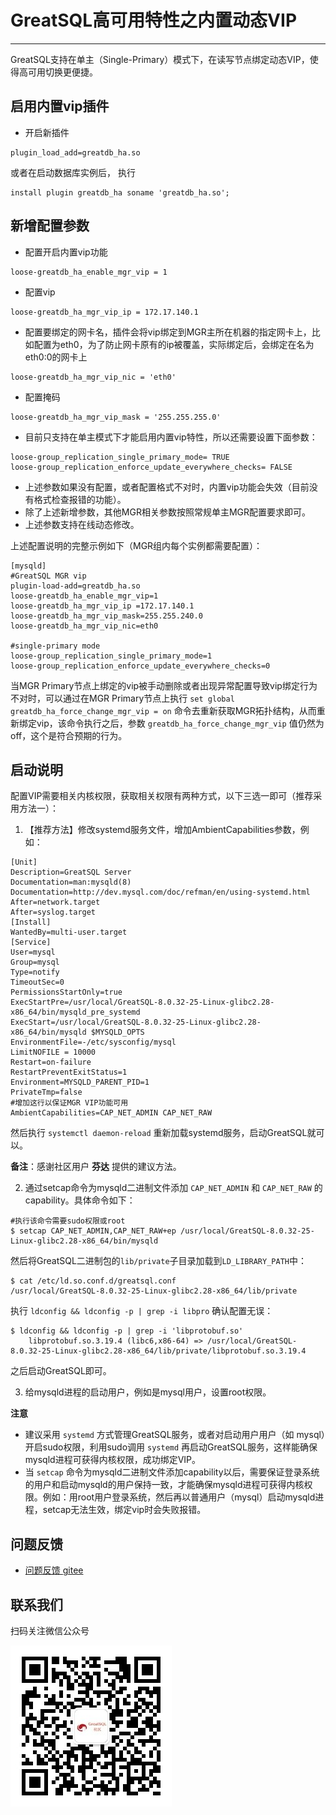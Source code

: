 # GreatSQL高可用特性之内置动态VIP
---

GreatSQL支持在单主（Single-Primary）模式下，在读写节点绑定动态VIP，使得高可用切换更便捷。

## 启用内置vip插件
- 开启新插件
```
plugin_load_add=greatdb_ha.so
```

或者在启动数据库实例后， 执行
```
install plugin greatdb_ha soname 'greatdb_ha.so';
```

## 新增配置参数
- 配置开启内置vip功能
```
loose-greatdb_ha_enable_mgr_vip = 1
```
- 配置vip
```
loose-greatdb_ha_mgr_vip_ip = 172.17.140.1
```
- 配置要绑定的网卡名，插件会将vip绑定到MGR主所在机器的指定网卡上，比如配置为eth0，为了防止网卡原有的ip被覆盖，实际绑定后，会绑定在名为eth0:0的网卡上
```
loose-greatdb_ha_mgr_vip_nic = 'eth0'
```
- 配置掩码
```
loose-greatdb_ha_mgr_vip_mask = '255.255.255.0'
```
- 目前只支持在单主模式下才能启用内置vip特性，所以还需要设置下面参数：
```
loose-group_replication_single_primary_mode= TRUE
loose-group_replication_enforce_update_everywhere_checks= FALSE
```
- 上述参数如果没有配置，或者配置格式不对时，内置vip功能会失效（目前没有格式检查报错的功能）。
- 除了上述新增参数，其他MGR相关参数按照常规单主MGR配置要求即可。
- 上述参数支持在线动态修改。

上述配置说明的完整示例如下（MGR组内每个实例都需要配置）：
```
[mysqld]
#GreatSQL MGR vip
plugin-load-add=greatdb_ha.so
loose-greatdb_ha_enable_mgr_vip=1
loose-greatdb_ha_mgr_vip_ip =172.17.140.1
loose-greatdb_ha_mgr_vip_mask=255.255.240.0
loose-greatdb_ha_mgr_vip_nic=eth0

#single-primary mode
loose-group_replication_single_primary_mode=1
loose-group_replication_enforce_update_everywhere_checks=0
```

当MGR Primary节点上绑定的vip被手动删除或者出现异常配置导致vip绑定行为不对时，可以通过在MGR Primary节点上执行 `set global greatdb_ha_force_change_mgr_vip = on` 命令去重新获取MGR拓扑结构，从而重新绑定vip，该命令执行之后，参数  `greatdb_ha_force_change_mgr_vip` 值仍然为off，这个是符合预期的行为。

## 启动说明
配置VIP需要相关内核权限，获取相关权限有两种方式，以下三选一即可（推荐采用方法一）：

1. 【推荐方法】修改systemd服务文件，增加AmbientCapabilities参数，例如：
```
[Unit]
Description=GreatSQL Server
Documentation=man:mysqld(8)
Documentation=http://dev.mysql.com/doc/refman/en/using-systemd.html
After=network.target
After=syslog.target
[Install]
WantedBy=multi-user.target
[Service]
User=mysql
Group=mysql
Type=notify
TimeoutSec=0
PermissionsStartOnly=true
ExecStartPre=/usr/local/GreatSQL-8.0.32-25-Linux-glibc2.28-x86_64/bin/mysqld_pre_systemd
ExecStart=/usr/local/GreatSQL-8.0.32-25-Linux-glibc2.28-x86_64/bin/mysqld $MYSQLD_OPTS
EnvironmentFile=-/etc/sysconfig/mysql
LimitNOFILE = 10000
Restart=on-failure
RestartPreventExitStatus=1
Environment=MYSQLD_PARENT_PID=1
PrivateTmp=false
#增加这行以保证MGR VIP功能可用
AmbientCapabilities=CAP_NET_ADMIN CAP_NET_RAW
```
然后执行 `systemctl daemon-reload` 重新加载systemd服务，启动GreatSQL就可以。

**备注**：感谢社区用户 **芬达** 提供的建议方法。

2. 通过setcap命令为mysqld二进制文件添加 `CAP_NET_ADMIN` 和 `CAP_NET_RAW` 的capability。具体命令如下：
```shell
#执行该命令需要sudo权限或root
$ setcap CAP_NET_ADMIN,CAP_NET_RAW+ep /usr/local/GreatSQL-8.0.32-25-Linux-glibc2.28-x86_64/bin/mysqld
```

然后将GreatSQL二进制包的`lib/private`子目录加载到`LD_LIBRARY_PATH`中：
```
$ cat /etc/ld.so.conf.d/greatsql.conf
/usr/local/GreatSQL-8.0.32-25-Linux-glibc2.28-x86_64/lib/private
```

执行 `ldconfig && ldconfig -p | grep -i libpro` 确认配置无误：
```
$ ldconfig && ldconfig -p | grep -i 'libprotobuf.so'
	libprotobuf.so.3.19.4 (libc6,x86-64) => /usr/local/GreatSQL-8.0.32-25-Linux-glibc2.28-x86_64/lib/private/libprotobuf.so.3.19.4
```

之后启动GreatSQL即可。

3. 给mysqld进程的启动用户，例如是mysql用户，设置root权限。

**注意**
- 建议采用 `systemd` 方式管理GreatSQL服务，或者对启动用户用户（如 mysql）开启sudo权限，利用sudo调用 `systemd` 再启动GreatSQL服务，这样能确保mysqld进程可获得内核权限，成功绑定VIP。
- 当 `setcap` 命令为mysqld二进制文件添加capability以后，需要保证登录系统的用户和启动mysqld的用户保持一致，才能确保mysqld进程可获得内核权限。例如：用root用户登录系统，然后再以普通用户（mysql）启动mysqld进程，setcap无法生效，绑定vip时会失败报错。



**问题反馈**
---
- [问题反馈 gitee](https://gitee.com/GreatSQL/GreatSQL-Manual/issues)


**联系我们**
---

扫码关注微信公众号

![greatsql-wx](../greatsql-wx.jpg)
